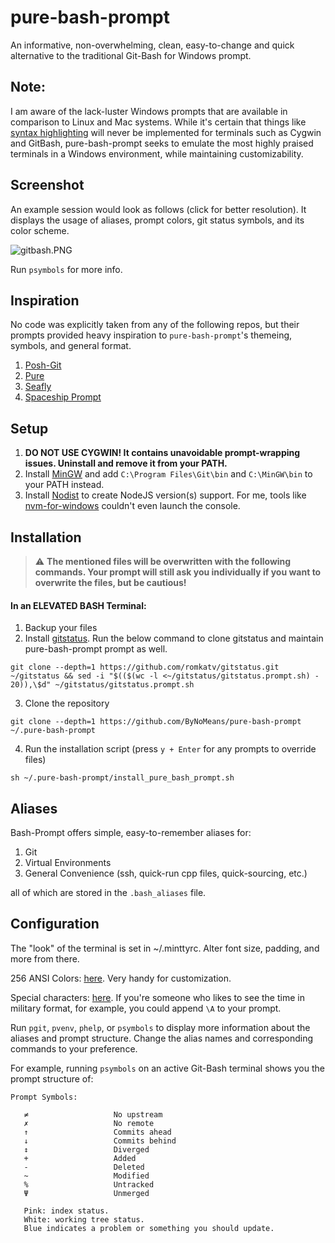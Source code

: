 # pure-bash-prompt

An informative, non-overwhelming, clean, easy-to-change and quick alternative to the traditional Git-Bash for Windows prompt.

## Note:

I am aware of the lack-luster Windows prompts that are available in comparison to Linux and Mac systems. While it's certain that things like [syntax highlighting](https://github.com/zsh-users/zsh-syntax-highlighting) will never be implemented for terminals such as Cygwin and GitBash, pure-bash-prompt seeks to emulate the most highly praised terminals in a Windows environment, while maintaining customizability.

## Screenshot

An example session would look as follows (click for better resolution). It displays the usage of aliases, prompt colors, git status symbols, and its color scheme.

![gitbash.PNG](https://github.com/ByNoMeans/pure-bash-prompt/blob/master/GitBash.PNG)

Run `psymbols` for more info.
   
## Inspiration

No code was explicitly taken from any of the following repos, but their prompts provided heavy inspiration to `pure-bash-prompt`'s themeing, symbols, and general format.

1. [Posh-Git](https://github.com/dahlbyk/posh-git/)
2. [Pure](https://github.com/sindresorhus/pure)
3. [Seafly](https://github.com/bluz71/bash-seafly-prompt/)
4. [Spaceship Prompt](https://github.com/denysdovhan/spaceship-prompt)

## Setup

1. **DO NOT USE CYGWIN! It contains unavoidable prompt-wrapping issues. Uninstall and remove it from your PATH.** 
2. Install [MinGW](https://sourceforge.net/projects/mingw/) and add `C:\Program Files\Git\bin` and `C:\MinGW\bin` to your PATH instead.
3. Install [Nodist](https://github.com/nullivex/nodist) to create NodeJS version(s) support. For me, tools like [nvm-for-windows](https://github.com/coreybutler/nvm-windows) couldn't even launch the console. 

## Installation

> :warning: **The mentioned files will be overwritten with the following commands. Your prompt will still ask you individually if you want to overwrite the files, but be cautious!**

#### In an ELEVATED BASH Terminal:

1. Backup your files
2. Install [gitstatus](https://github.com/romkatv/gitstatus). Run the below command to clone gitstatus and maintain pure-bash-prompt prompt as well.
```
git clone --depth=1 https://github.com/romkatv/gitstatus.git ~/gitstatus && sed -i "$(($(wc -l <~/gitstatus/gitstatus.prompt.sh) - 20)),\$d" ~/gitstatus/gitstatus.prompt.sh
```
3. Clone the repository
```
git clone --depth=1 https://github.com/ByNoMeans/pure-bash-prompt ~/.pure-bash-prompt
```
4. Run the installation script (press `y + Enter` for any prompts to override files)
```
sh ~/.pure-bash-prompt/install_pure_bash_prompt.sh
```

## Aliases

Bash-Prompt offers simple, easy-to-remember aliases for:

1. Git
2. Virtual Environments
3. General Convenience (ssh, quick-run cpp files, quick-sourcing, etc.)

all of which are stored in the `.bash_aliases` file.

## Configuration

The "look" of the terminal is set in ~/.minttyrc. Alter font size, padding, and more from there.

256 ANSI Colors: [here](https://unix.stackexchange.com/questions/124407/what-color-codes-can-i-use-in-my-ps1-prompt). Very handy for customization.

Special characters: [here](https://www.cyberciti.biz/tips/howto-linux-unix-bash-shell-setup-prompt.html). If you're someone who likes to see the time in military format, for example, you could append `\A` to your prompt.

Run `pgit`, `pvenv`, `phelp`, or `psymbols` to display more information about the aliases and prompt structure. Change the alias names and corresponding commands to your preference.

For example, running `psymbols` on an active Git-Bash terminal shows you the prompt structure of:
```
Prompt Symbols:

   ≠                   No upstream
   ✗                   No remote
   ↑                   Commits ahead
   ↓                   Commits behind
   ↕                   Diverged
   +                   Added
   -                   Deleted
   ~                   Modified
   %                   Untracked
   Ψ                   Unmerged

   Pink: index status.
   White: working tree status.
   Blue indicates a problem or something you should update.
```
